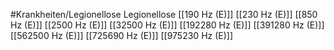 #Krankheiten/Legionellose
Legionellose
[[190 Hz (E)]]
[[230 Hz (E)]]
[[850 Hz (E)]]
[[2500 Hz (E)]]
[[32500 Hz (E)]]
[[192280 Hz (E)]]
[[391280 Hz (E)]]
[[562500 Hz (E)]]
[[725690 Hz (E)]]
[[975230 Hz (E)]]